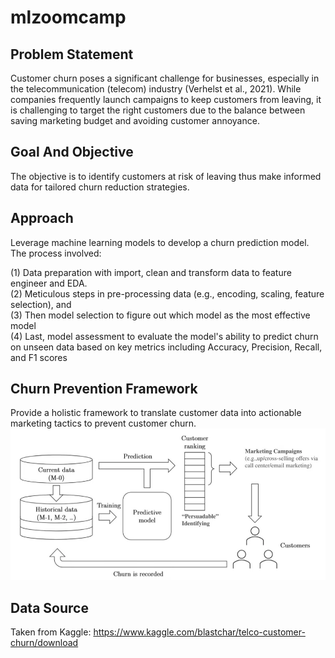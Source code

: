 # mlzoomcamp

## Problem Statement  
Customer churn poses a significant challenge for businesses, especially in the telecommunication (telecom) industry (Verhelst et al., 2021). While companies frequently launch campaigns to keep customers from leaving, it is challenging to target the right customers due to the balance between saving marketing budget and avoiding customer annoyance.

## Goal And Objective
The objective is to identify customers at risk of leaving thus make informed data for tailored churn reduction strategies.

## Approach
Leverage machine learning models to develop a churn prediction model. The process involved:

(1) Data preparation with import, clean and transform data to feature engineer and EDA.  
(2) Meticulous steps in pre-processing data (e.g., encoding, scaling, feature selection), and  
(3) Then model selection to figure out which model as the most effective model  
(4) Last, model assessment to evaluate the model's ability to predict churn on unseen data based on key metrics including Accuracy, Precision, Recall, and F1 scores

## Churn Prevention Framework
Provide a holistic framework to translate customer data into actionable marketing tactics to prevent customer churn.
![framework.png](framework.png)
## Data Source
Taken from Kaggle: https://www.kaggle.com/blastchar/telco-customer-churn/download

